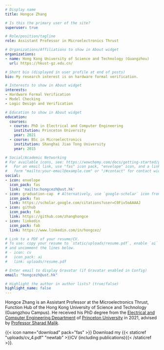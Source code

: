 ```yaml
---
# Display name
title: Hongce Zhang

# Is this the primary user of the site?
superuser: true

# Role/position/tagline
role: Assistant Professor in Microelectronics Thrust

# Organizations/Affiliations to show in About widget
organizations:
- name: Hong Kong University of Science and Technology (Guangzhou)
  url: https://hkust-gz.edu.cn/

# Short bio (displayed in user profile at end of posts)
bio: My research interest is on hardware formal verification.

# Interests to show in About widget
interests:
- Hardware Formal Verification
- Model Checking
- Logic Design and Verification

# Education to show in About widget
education:
  courses:
  - course: PhD in Electrical and Computer Engineering
    institution: Princeton University
    year: 2021
  - course: BSc in Microelectronics
    institution: Shanghai Jiao Tong University
    year: 2015

# Social/Academic Networking
# For available icons, see: https://wowchemy.com/docs/getting-started/page-builder/#icons
#   For an email link, use "fas" icon pack, "envelope" icon, and a link in the
#   form "mailto:your-email@example.com" or "/#contact" for contact widget.
social:
- icon: envelope
  icon_pack: fas
  link: 'mailto:hongcezh@ust.hk'
- icon: graduation-cap  # Alternatively, use `google-scholar` icon from `ai` icon pack
  icon_pack: fas
  link: https://scholar.google.com/citations?user=C0Fiv5oAAAAJ
- icon: github
  icon_pack: fab
  link: https://github.com/zhanghongce
- icon: linkedin
  icon_pack: fab
  link: https://www.linkedin.com/in/hongcez/

# Link to a PDF of your resume/CV.
# To use: copy your resume to `static/uploads/resume.pdf`, enable `ai` icons in `params.toml`, 
# and uncomment the lines below.
# - icon: cv
#   icon_pack: ai
#   link: uploads/resume.pdf

# Enter email to display Gravatar (if Gravatar enabled in Config)
email: "hongcezh@ust.hk"

# Highlight the author in author lists? (true/false)
highlight_name: false
---
```


Hongce Zhang is an Assistant Professor at the Microelectronics Thrust, Function Hub of the Hong Kong University of Science and Technology (Guangzhou Campus). He received his PhD degree from the [Electrical and Computer Engineering Department](https://ece.princeton.edu/) of [Princeton University](https://www.princeton.edu/) in 2021, advised by [Professor Sharad Malik](https://www.princeton.edu/~sharad/). 



{{< icon name="download" pack="fas" >}} Download my {{< staticref "uploads/cv_4.pdf" "newtab" >}}CV (including publications){{< /staticref >}}.
